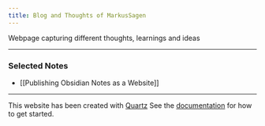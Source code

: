```yaml
---
title: Blog and Thoughts of MarkusSagen
---
```


Webpage capturing different thoughts, learnings and ideas

---

### Selected Notes

- [[Publishing Obsidian Notes as a Website]]

<!-- [[Why Obsidian for Note-taking?]] -->

---

This website has been created with [Quartz](https://github.com/jackyzha0/quartz)
See the [documentation](https://quartz.jzhao.xyz) for how to get started.
